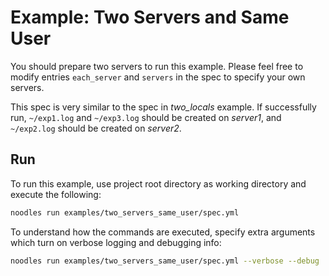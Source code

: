 # Example: Two Servers and Same User

You should prepare two servers to run this example. Please feel free to modify entries `each_server` and `servers` in the spec to specify your own servers.

This spec is very similar to the spec in *two_locals* example. If successfully run, `~/exp1.log` and `~/exp3.log` should be created on *server1*, and `~/exp2.log` should be created on *server2*.

## Run

To run this example, use project root directory as working directory and execute the following:

```bash
noodles run examples/two_servers_same_user/spec.yml
```

To understand how the commands are executed, specify extra arguments which turn on verbose logging and debugging info:

```bash
noodles run examples/two_servers_same_user/spec.yml --verbose --debug
```
